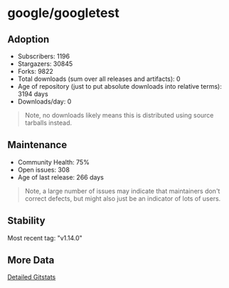 # google/googletest

## Adoption

- Subscribers: 1196
- Stargazers: 30845
- Forks: 9822
- Total downloads (sum over all releases and artifacts): 0
- Age of repository (just to put absolute downloads into relative terms): 3194 days
- Downloads/day: 0

> Note, no downloads likely means this is distributed using source tarballs instead.

## Maintenance

- Community Health: 75%
- Open issues: 308
- Age of last release: 266 days

> Note, a large number of issues may indicate that maintainers don't correct defects, but might also
> just be an indicator of lots of users.

## Stability

Most recent tag: "v1.14.0"

## More Data

[Detailed Gitstats](/bazel-catalog/gitstats/google/googletest)

